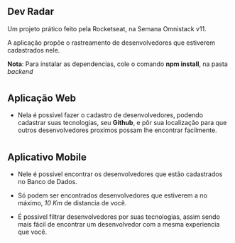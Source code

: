 ## Dev Radar
Um projeto prático feito pela Rocketseat, na Semana Omnistack v11.

A aplicação propõe o rastreamento de desenvolvedores que estiverem cadastrados nele.

**Nota**: Para instalar as dependencias, cole o comando **npm install**, na pasta *backend*
#
## Aplicação Web
* Nela é possivel fazer o cadastro de desenvolvedores, podendo cadastrar suas tecnologias, seu **Github**, e pôr sua localização para que outros desenvolvedores proximos possam lhe encontrar facilmente.
#
 ## Aplicativo Mobile
* Nele é possivel encontrar os desenvolvedores que estão cadastrados no Banco de Dados.

* Só podem ser encontrados desenvolvedores que estiverem a no máximo, *10 Km* de distancia de você.

* É possivel filtrar desenvolvedores por suas tecnologias, assim sendo mais fácil de encontrar um desenvolvedor com a mesma experiencia que você.
